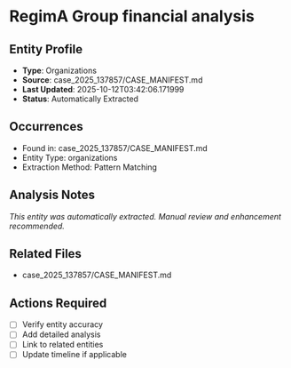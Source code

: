 # RegimA Group financial analysis

## Entity Profile
- **Type**: Organizations
- **Source**: case_2025_137857/CASE_MANIFEST.md
- **Last Updated**: 2025-10-12T03:42:06.171999
- **Status**: Automatically Extracted

## Occurrences
- Found in: case_2025_137857/CASE_MANIFEST.md
- Entity Type: organizations
- Extraction Method: Pattern Matching

## Analysis Notes
*This entity was automatically extracted. Manual review and enhancement recommended.*

## Related Files
- case_2025_137857/CASE_MANIFEST.md

## Actions Required
- [ ] Verify entity accuracy
- [ ] Add detailed analysis
- [ ] Link to related entities
- [ ] Update timeline if applicable
